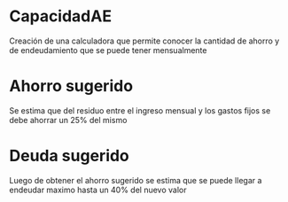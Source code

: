 # CapacidadAE
Creación de una calculadora que permite conocer la cantidad de ahorro y de endeudamiento que se puede tener mensualmente

# Ahorro sugerido
Se estima que del residuo entre el ingreso mensual y los gastos fijos se debe ahorrar un 25% del mismo

# Deuda sugerido
Luego de obtener el ahorro sugerido se estima que se puede llegar a endeudar maximo hasta un 40% del nuevo valor

